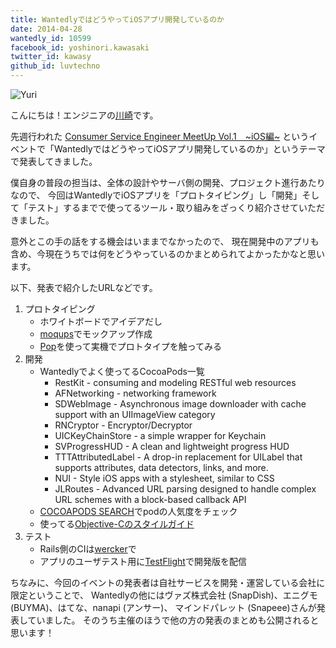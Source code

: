 ```yaml
---
title: WantedlyではどうやってiOSアプリ開発しているのか
date: 2014-04-28
wantedly_id: 10599
facebook_id: yoshinori.kawasaki
twitter_id: kawasy
github_id: luvtechno
---
```


![Yuri](https://huntr-static.s3.amazonaws.com/engineer_blog/2014-04-28-cover.jpeg)


こんにちは！エンジニアの[川崎](https://www.wantedly.com/users/10599)です。

先週行われた
[Consumer Service Engineer MeetUp Vol.1　~iOS編~](http://eventdots.jp/event/47442)
というイベントで「WantedlyではどうやってiOSアプリ開発しているのか」というテーマで発表してきました。

僕自身の普段の担当は、全体の設計やサーバ側の開発、プロジェクト進行あたりなので、
今回はWantedlyでiOSアプリを「プロトタイピング」し「開発」そして「テスト」するまでで使ってるツール・取り組みをざっくり紹介させていただきました。

意外とこの手の話をする機会はいままでなかったので、
現在開発中のアプリも含め、今現在うちでは何をどうやっているのかまとめられてよかったかなと思います。

以下、発表で紹介したURLなどです。

1. プロトタイピング
    - ホワイトボードでアイデアだし
    - [moqups](https://moqups.com/)でモックアップ作成
    - [Pop](https://popapp.in/)を使って実機でプロトタイプを触ってみる
2. 開発
    - Wantedlyでよく使ってるCocoaPods一覧
        - RestKit - consuming and modeling RESTful web resources
        - AFNetworking - networking framework
        - SDWebImage - Asynchronous image downloader with cache support with an UIImageView category
        - RNCryptor - Encryptor/Decryptor
        - UICKeyChainStore - a simple wrapper for Keychain
        - SVProgressHUD - A clean and lightweight progress HUD
        - TTTAttributedLabel - A drop-in replacement for UILabel that supports attributes, data detectors, links, and more.
        - NUI - Style iOS apps with a stylesheet, similar to CSS
        - JLRoutes - Advanced URL parsing designed to handle complex URL schemes with a block-based callback API
    - [COCOAPODS SEARCH](https://cocoapods.wantedly.com/)でpodの人気度をチェック
    - 使ってる[Objective-Cのスタイルガイド](https://github.com/wantedly/objective-c-style-guide)
3. テスト
    - Rails側のCIは[wercker](http://wercker.com/)で
    - アプリのユーザテスト用に[TestFlight](https://www.testflightapp.com/)で開発版を配信


<script async class="speakerdeck-embed" data-id="0ad89a10b0f50131486d72af66ead636" data-ratio="1.33333333333333" src="//speakerdeck.com/assets/embed.js"></script>
 



ちなみに、今回のイベントの発表者は自社サービスを開発・運営している会社に限定ということで、
Wantedlyの他にはヴァズ株式会社 (SnapDish)、エニグモ (BUYMA)、はてな、nanapi (アンサー)、
マインドパレット (Snapeee)さんが発表していました。
そのうち主催のほうで他の方の発表のまとめも公開されると思います！
